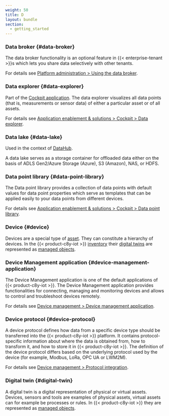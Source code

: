 ```yaml
---
weight: 50
title: D
layout: bundle
section:
  - getting_started
---
```


### Data broker {#data-broker}

The data broker functionality is an optional feature in {{< enterprise-tenant >}}s which lets you share data selectively with other tenants.

For details see [Platform administration > Using the data broker](/data-broker/data-broker-application/#using-data-broker).


### Data explorer {#data-explorer}

Part of the [Cockpit application](/glossary/c/#cockpit-application). The data explorer visualizes all data points (that is, measurements or sensor data) of either a particular asset or of all assets.

For details see [Application enablement & solutions > Cockpit > Data explorer](/cockpit/data-explorer).


### Data lake {#data-lake}

Used in the context of [DataHub](/glossary/c/#datahub).

A data lake serves as a storage container for offloaded data either on the basis of ADLS Gen2/Azure Storage (Azure), S3 (Amazon), NAS, or HDFS.


### Data point library {#data-point-library}

The Data point library provides a collection of data points with default values for data point properties which serve as templates that can be applied easily to your data points from different devices.

For details see [Application enablement & solutions > Cockpit > Data point library](/cockpit/data-point-library).


### Device {#device}

Devices are a special type of [asset](/glossary/a/#asset). They can constitute a hierarchy of devices. In the {{< product-c8y-iot >}} [inventory](/glossary/i/#inventory) their [digital twins](#digital-twin) are represented as [managed objects](/glossary/m/#managed-object).


### Device Management application {#device-management-application}

The Device Management application is one of the default applications of {{< product-c8y-iot >}}.
The Device Management application provides functionalities for connecting, managing and monitoring devices and allows to control and troubleshoot devices remotely.

For details see [Device management > Device management application](/device-management-application/).


### Device protocol {#device-protocol}

A device protocol defines how data from a specific device type should be transferred into the {{< product-c8y-iot >}} platform. It contains protocol-specific information about where the data is obtained from, how to transform it, and how to store it in {{< product-c8y-iot >}}.
The definition of the device protocol differs based on the underlying protocol used by the device (for example, Modbus, LoRa, OPC UA or LWM2M).

For details see [Device management > Protocol integration](/protocol-integration/).


### Digital twin {#digital-twin}

A digital twin is a digital representation of physical or virtual assets. Devices, sensors and tools are examples of physical assets, virtual assets can for example be processes or rules. In {{< product-c8y-iot >}} they are represented as [managed objects](/glossary/m/#managed-object).
